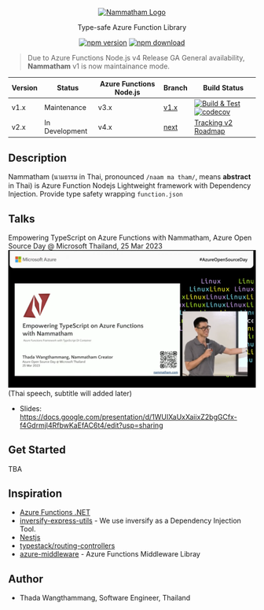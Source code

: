 
<p align="center">
  <a href="http://thadaw.com/" target="blank"><img src="https://i.ibb.co/QmTh7x4/Nammatham-Logo-v2.png" width="120" alt="Nammatham Logo" /></a>
</p>

<p align="center">
Type-safe Azure Function Library 
</p>

<p align="center"><a href="https://www.npmjs.com/package/nammatham"><img src="https://img.shields.io/npm/v/nammatham" alt="npm version"></a> <a href="https://www.npmjs.com/package/nammatham"><img src="https://img.shields.io/npm/dt/nammatham" alt="npm download"></a></p>


> Due to Azure Functions Node.js v4 Release GA General availability, **Nammatham** v1 is now maintainance mode.

| Version | Status         | Azure Functions Node.js | Branch       | Build Status                                                                                                                                                                                                                                                                                                          |
| ------- | -------------- | ----------------------- | ------------ | --------------------------------------------------------------------------------------------------------------------------------------------------------------------------------------------------------------------------------------------------------------------------------------------------------------------- |
| v1.x    | Maintenance    | v3.x                    | [v1.x][v1.x] | [![Build & Test](https://github.com/mildronize/nammatham/actions/workflows/test.yml/badge.svg)](https://github.com/mildronize/nammatham/actions/workflows/test.yml) [![codecov](https://codecov.io/gh/mildronize/nammatham/branch/main/graph/badge.svg?token=Y7ZMDKFPAN)](https://codecov.io/gh/mildronize/nammatham) |
| v2.x    | In Development | v4.x                    | [next][next] | [Tracking v2 Roadmap](https://github.com/thaitype/nammatham/issues?q=is%3Aissue+is%3Aopen+label%3Av2)                                                                                                                                                                                                            |

[v1.x]: https://github.com/thaitype/nammatham/tree/v1.x
[next]: https://github.com/thaitype/nammatham/tree/next


## Description
Nammatham (นามธรรม in Thai, pronounced `/naam ma tham/`, means **abstract** in Thai) is Azure Function Nodejs Lightweight framework with Dependency Injection. Provide type safety wrapping `function.json`

## Talks 
Empowering TypeScript on Azure Functions with Nammatham, Azure Open Source Day @ Microsoft Thailand, 25 Mar 2023
[![](docs/imgs/azure-open-source-day-2023.png)](https://www.youtube.com/watch?v=n6B4-5Lt2h0) (Thai speech, subtitle will added later)
- Slides: https://docs.google.com/presentation/d/1WUIXaUxXaiixZ2bgGCfx-f4Gdrmjl4RfbwKaEfAC6t4/edit?usp=sharing

## Get Started

TBA

## Inspiration 
- [Azure Functions .NET](https://learn.microsoft.com/en-us/azure/azure-functions/create-first-function-cli-csharp?tabs=azure-cli%2Cin-process)
- [inversify-express-utils](https://github.com/inversify/inversify-express-utils) - We use inversify as a Dependency Injection Tool.
- [Nestjs](https://nestjs.com/)
- [typestack/routing-controllers](https://github.com/typestack/routing-controllers)
- [azure-middleware](https://github.com/emanuelcasco/azure-middleware) - Azure Functions Middleware Libray

## Author
- Thada Wangthammang, Software Engineer, Thailand